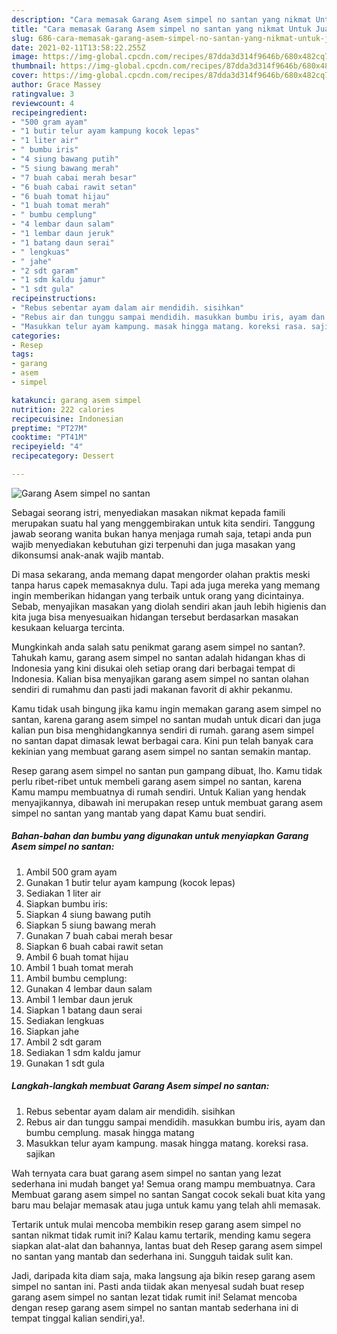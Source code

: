 ```yaml
---
description: "Cara memasak Garang Asem simpel no santan yang nikmat Untuk Jualan"
title: "Cara memasak Garang Asem simpel no santan yang nikmat Untuk Jualan"
slug: 686-cara-memasak-garang-asem-simpel-no-santan-yang-nikmat-untuk-jualan
date: 2021-02-11T13:58:22.255Z
image: https://img-global.cpcdn.com/recipes/87dda3d314f9646b/680x482cq70/garang-asem-simpel-no-santan-foto-resep-utama.jpg
thumbnail: https://img-global.cpcdn.com/recipes/87dda3d314f9646b/680x482cq70/garang-asem-simpel-no-santan-foto-resep-utama.jpg
cover: https://img-global.cpcdn.com/recipes/87dda3d314f9646b/680x482cq70/garang-asem-simpel-no-santan-foto-resep-utama.jpg
author: Grace Massey
ratingvalue: 3
reviewcount: 4
recipeingredient:
- "500 gram ayam"
- "1 butir telur ayam kampung kocok lepas"
- "1 liter air"
- " bumbu iris"
- "4 siung bawang putih"
- "5 siung bawang merah"
- "7 buah cabai merah besar"
- "6 buah cabai rawit setan"
- "6 buah tomat hijau"
- "1 buah tomat merah"
- " bumbu cemplung"
- "4 lembar daun salam"
- "1 lembar daun jeruk"
- "1 batang daun serai"
- " lengkuas"
- " jahe"
- "2 sdt garam"
- "1 sdm kaldu jamur"
- "1 sdt gula"
recipeinstructions:
- "Rebus sebentar ayam dalam air mendidih. sisihkan"
- "Rebus air dan tunggu sampai mendidih. masukkan bumbu iris, ayam dan bumbu cemplung. masak hingga matang"
- "Masukkan telur ayam kampung. masak hingga matang. koreksi rasa. sajikan"
categories:
- Resep
tags:
- garang
- asem
- simpel

katakunci: garang asem simpel 
nutrition: 222 calories
recipecuisine: Indonesian
preptime: "PT27M"
cooktime: "PT41M"
recipeyield: "4"
recipecategory: Dessert

---
```



![Garang Asem simpel no santan](https://img-global.cpcdn.com/recipes/87dda3d314f9646b/680x482cq70/garang-asem-simpel-no-santan-foto-resep-utama.jpg)

Sebagai seorang istri, menyediakan masakan nikmat kepada famili merupakan suatu hal yang menggembirakan untuk kita sendiri. Tanggung jawab seorang  wanita bukan hanya menjaga rumah saja, tetapi anda pun wajib menyediakan kebutuhan gizi terpenuhi dan juga masakan yang dikonsumsi anak-anak wajib mantab.

Di masa  sekarang, anda memang dapat mengorder olahan praktis meski tanpa harus capek memasaknya dulu. Tapi ada juga mereka yang memang ingin memberikan hidangan yang terbaik untuk orang yang dicintainya. Sebab, menyajikan masakan yang diolah sendiri akan jauh lebih higienis dan kita juga bisa menyesuaikan hidangan tersebut berdasarkan masakan kesukaan keluarga tercinta. 



Mungkinkah anda salah satu penikmat garang asem simpel no santan?. Tahukah kamu, garang asem simpel no santan adalah hidangan khas di Indonesia yang kini disukai oleh setiap orang dari berbagai tempat di Indonesia. Kalian bisa menyajikan garang asem simpel no santan olahan sendiri di rumahmu dan pasti jadi makanan favorit di akhir pekanmu.

Kamu tidak usah bingung jika kamu ingin memakan garang asem simpel no santan, karena garang asem simpel no santan mudah untuk dicari dan juga kalian pun bisa menghidangkannya sendiri di rumah. garang asem simpel no santan dapat dimasak lewat berbagai cara. Kini pun telah banyak cara kekinian yang membuat garang asem simpel no santan semakin mantap.

Resep garang asem simpel no santan pun gampang dibuat, lho. Kamu tidak perlu ribet-ribet untuk membeli garang asem simpel no santan, karena Kamu mampu membuatnya di rumah sendiri. Untuk Kalian yang hendak menyajikannya, dibawah ini merupakan resep untuk membuat garang asem simpel no santan yang mantab yang dapat Kamu buat sendiri.

<!--inarticleads1-->

##### Bahan-bahan dan bumbu yang digunakan untuk menyiapkan Garang Asem simpel no santan:

1. Ambil 500 gram ayam
1. Gunakan 1 butir telur ayam kampung (kocok lepas)
1. Sediakan 1 liter air
1. Siapkan  bumbu iris:
1. Siapkan 4 siung bawang putih
1. Siapkan 5 siung bawang merah
1. Gunakan 7 buah cabai merah besar
1. Siapkan 6 buah cabai rawit setan
1. Ambil 6 buah tomat hijau
1. Ambil 1 buah tomat merah
1. Ambil  bumbu cemplung:
1. Gunakan 4 lembar daun salam
1. Ambil 1 lembar daun jeruk
1. Siapkan 1 batang daun serai
1. Sediakan  lengkuas
1. Siapkan  jahe
1. Ambil 2 sdt garam
1. Sediakan 1 sdm kaldu jamur
1. Gunakan 1 sdt gula




<!--inarticleads2-->

##### Langkah-langkah membuat Garang Asem simpel no santan:

1. Rebus sebentar ayam dalam air mendidih. sisihkan
1. Rebus air dan tunggu sampai mendidih. masukkan bumbu iris, ayam dan bumbu cemplung. masak hingga matang
1. Masukkan telur ayam kampung. masak hingga matang. koreksi rasa. sajikan




Wah ternyata cara buat garang asem simpel no santan yang lezat sederhana ini mudah banget ya! Semua orang mampu membuatnya. Cara Membuat garang asem simpel no santan Sangat cocok sekali buat kita yang baru mau belajar memasak atau juga untuk kamu yang telah ahli memasak.

Tertarik untuk mulai mencoba membikin resep garang asem simpel no santan nikmat tidak rumit ini? Kalau kamu tertarik, mending kamu segera siapkan alat-alat dan bahannya, lantas buat deh Resep garang asem simpel no santan yang mantab dan sederhana ini. Sungguh taidak sulit kan. 

Jadi, daripada kita diam saja, maka langsung aja bikin resep garang asem simpel no santan ini. Pasti anda tiidak akan menyesal sudah buat resep garang asem simpel no santan lezat tidak rumit ini! Selamat mencoba dengan resep garang asem simpel no santan mantab sederhana ini di tempat tinggal kalian sendiri,ya!.

